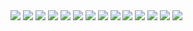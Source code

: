 <img src="singup.png">
<img src="login.png">
<img src="unlock.png">
<img src="screenshots/dashboard.png">
<img src="ledger-head.png">
<img src="payment-head.png">
<img src="heads-tree.png">
<img src="heads-edit.png">
<img src="recipt.png">
<img src="journal.png">
<img src="voucher.png">
<img src="transaction.png">
<img src="income.png">
<img src="ledger.png">

